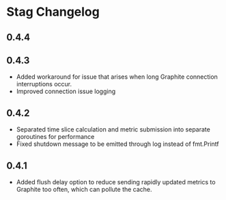 # Stag Changelog

## 0.4.4

## 0.4.3

* Added workaround for issue that arises when long Graphite connection interruptions occur.
* Improved connection issue logging

## 0.4.2

* Separated time slice calculation and metric submission into separate goroutines for performance
* Fixed shutdown message to be emitted through log instead of fmt.Printf

## 0.4.1

* Added flush delay option to reduce sending rapidly updated metrics to Graphite too often, which can pollute the cache.